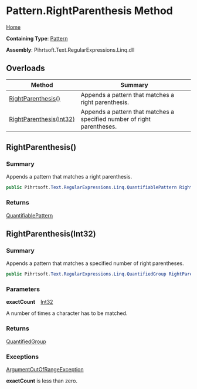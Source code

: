 # Pattern\.RightParenthesis Method

[Home](../../../../../../README.md)

**Containing Type**: [Pattern](../README.md)

**Assembly**: Pihrtsoft\.Text\.RegularExpressions\.Linq\.dll

## Overloads

| Method | Summary |
| ------ | ------- |
| [RightParenthesis()](#Pihrtsoft_Text_RegularExpressions_Linq_Pattern_RightParenthesis) | Appends a pattern that matches a right parenthesis\. |
| [RightParenthesis(Int32)](#Pihrtsoft_Text_RegularExpressions_Linq_Pattern_RightParenthesis_System_Int32_) | Appends a pattern that matches a specified number of right parentheses\. |

## RightParenthesis\(\) <a name="Pihrtsoft_Text_RegularExpressions_Linq_Pattern_RightParenthesis"></a>

### Summary

Appends a pattern that matches a right parenthesis\.

```csharp
public Pihrtsoft.Text.RegularExpressions.Linq.QuantifiablePattern RightParenthesis()
```

### Returns

[QuantifiablePattern](../../QuantifiablePattern/README.md)

## RightParenthesis\(Int32\) <a name="Pihrtsoft_Text_RegularExpressions_Linq_Pattern_RightParenthesis_System_Int32_"></a>

### Summary

Appends a pattern that matches a specified number of right parentheses\.

```csharp
public Pihrtsoft.Text.RegularExpressions.Linq.QuantifiedGroup RightParenthesis(int exactCount)
```

### Parameters

**exactCount** &ensp; [Int32](https://docs.microsoft.com/en-us/dotnet/api/system.int32)

A number of times a character has to be matched\.

### Returns

[QuantifiedGroup](../../QuantifiedGroup/README.md)

### Exceptions

[ArgumentOutOfRangeException](https://docs.microsoft.com/en-us/dotnet/api/system.argumentoutofrangeexception)

**exactCount** is less than zero\.

